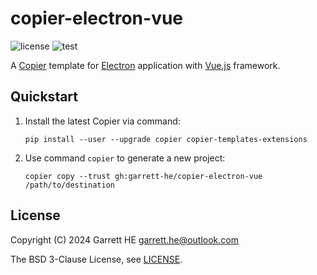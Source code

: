 # copier-electron-vue

![license](https://img.shields.io/github/license/garrett-he/copier-electron-vue)
![test](https://img.shields.io/github/actions/workflow/status/garrett-he/copier-electron-vue/test.yml)

A [Copier][1] template for [Electron][2] application with [Vue.js][3] framework.

## Quickstart

1. Install the latest Copier via command:
    ```
    pip install --user --upgrade copier copier-templates-extensions
    ```

2. Use command `copier` to generate a new project:
    ```
    copier copy --trust gh:garrett-he/copier-electron-vue /path/to/destination
    ```

## License

Copyright (C) 2024 Garrett HE <garrett.he@outlook.com>

The BSD 3-Clause License, see [LICENSE](./LICENSE).

[1]: https://github.com/copier-org/copier

[2]: https://www.electronjs.org/

[3]: https://vuejs.org/

